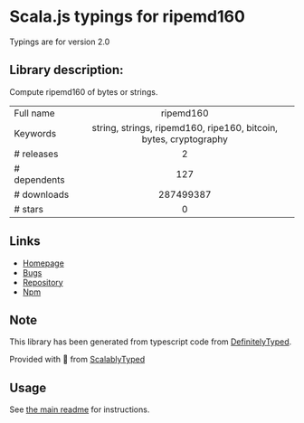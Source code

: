 
# Scala.js typings for ripemd160

Typings are for version 2.0

## Library description:
Compute ripemd160 of bytes or strings.

|                    |                 |
| ------------------ | :-------------: |
| Full name          | ripemd160 |
| Keywords           | string, strings, ripemd160, ripe160, bitcoin, bytes, cryptography |
| # releases         | 2 |
| # dependents       | 127 |
| # downloads        | 287499387 |
| # stars            | 0 |

## Links
- [Homepage](https://github.com/crypto-browserify/ripemd160#readme)
- [Bugs](https://github.com/crypto-browserify/ripemd160/issues)
- [Repository](https://github.com/crypto-browserify/ripemd160)
- [Npm](https://www.npmjs.com/package/ripemd160)
    


## Note
This library has been generated from typescript code from [DefinitelyTyped](https://definitelytyped.org).

Provided with :purple_heart: from [ScalablyTyped](https://github.com/oyvindberg/ScalablyTyped)

## Usage
See [the main readme](../../readme.md) for instructions.



